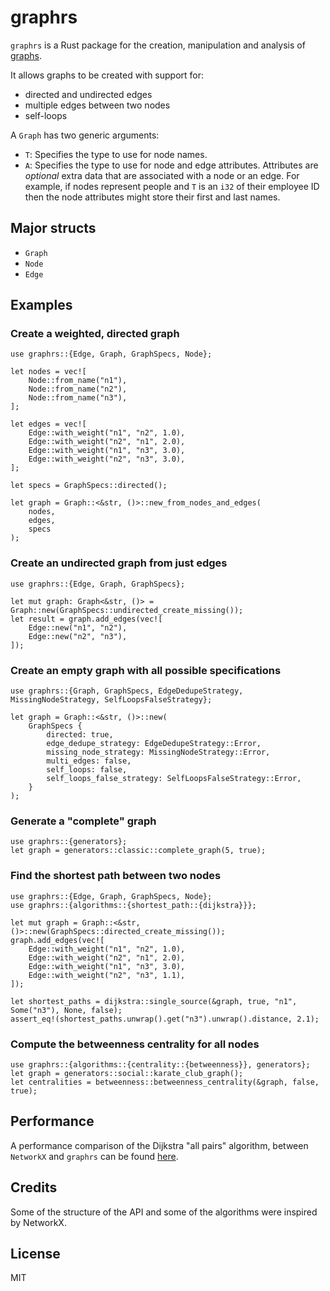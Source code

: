 # graphrs

`graphrs` is a Rust package for the creation, manipulation and analysis of [graphs](<https://en.wikipedia.org/wiki/Graph_(discrete_mathematics)>).

It allows graphs to be created with support for:

- directed and undirected edges
- multiple edges between two nodes
- self-loops

A `Graph` has two generic arguments:

- `T`: Specifies the type to use for node names.
- `A`: Specifies the type to use for node and edge attributes. Attributes are _optional_
  extra data that are associated with a node or an edge. For example, if nodes represent
  people and `T` is an `i32` of their employee ID then the node attributes might store
  their first and last names.

## Major structs

- `Graph`
- `Node`
- `Edge`

## Examples

### Create a weighted, directed graph

```
use graphrs::{Edge, Graph, GraphSpecs, Node};

let nodes = vec![
    Node::from_name("n1"),
    Node::from_name("n2"),
    Node::from_name("n3"),
];

let edges = vec![
    Edge::with_weight("n1", "n2", 1.0),
    Edge::with_weight("n2", "n1", 2.0),
    Edge::with_weight("n1", "n3", 3.0),
    Edge::with_weight("n2", "n3", 3.0),
];

let specs = GraphSpecs::directed();

let graph = Graph::<&str, ()>::new_from_nodes_and_edges(
    nodes,
    edges,
    specs
);
```

### Create an undirected graph from just edges

```
use graphrs::{Edge, Graph, GraphSpecs};

let mut graph: Graph<&str, ()> = Graph::new(GraphSpecs::undirected_create_missing());
let result = graph.add_edges(vec![
    Edge::new("n1", "n2"),
    Edge::new("n2", "n3"),
]);
```

### Create an empty graph with all possible specifications

```
use graphrs::{Graph, GraphSpecs, EdgeDedupeStrategy, MissingNodeStrategy, SelfLoopsFalseStrategy};

let graph = Graph::<&str, ()>::new(
    GraphSpecs {
        directed: true,
        edge_dedupe_strategy: EdgeDedupeStrategy::Error,
        missing_node_strategy: MissingNodeStrategy::Error,
        multi_edges: false,
        self_loops: false,
        self_loops_false_strategy: SelfLoopsFalseStrategy::Error,
    }
);
```

### Generate a "complete" graph

```
use graphrs::{generators};
let graph = generators::classic::complete_graph(5, true);
```

### Find the shortest path between two nodes

```
use graphrs::{Edge, Graph, GraphSpecs, Node};
use graphrs::{algorithms::{shortest_path::{dijkstra}}};

let mut graph = Graph::<&str, ()>::new(GraphSpecs::directed_create_missing());
graph.add_edges(vec![
    Edge::with_weight("n1", "n2", 1.0),
    Edge::with_weight("n2", "n1", 2.0),
    Edge::with_weight("n1", "n3", 3.0),
    Edge::with_weight("n2", "n3", 1.1),
]);

let shortest_paths = dijkstra::single_source(&graph, true, "n1", Some("n3"), None, false);
assert_eq!(shortest_paths.unwrap().get("n3").unwrap().distance, 2.1);
```

### Compute the betweenness centrality for all nodes

```
use graphrs::{algorithms::{centrality::{betweenness}}, generators};
let graph = generators::social::karate_club_graph();
let centralities = betweenness::betweenness_centrality(&graph, false, true);
```

## Performance

A performance comparison of the Dijkstra "all pairs" algorithm, between `NetworkX` and `graphrs` can be found [here](performance.md).

## Credits

Some of the structure of the API and some of the algorithms were inspired by NetworkX.

## License

MIT
